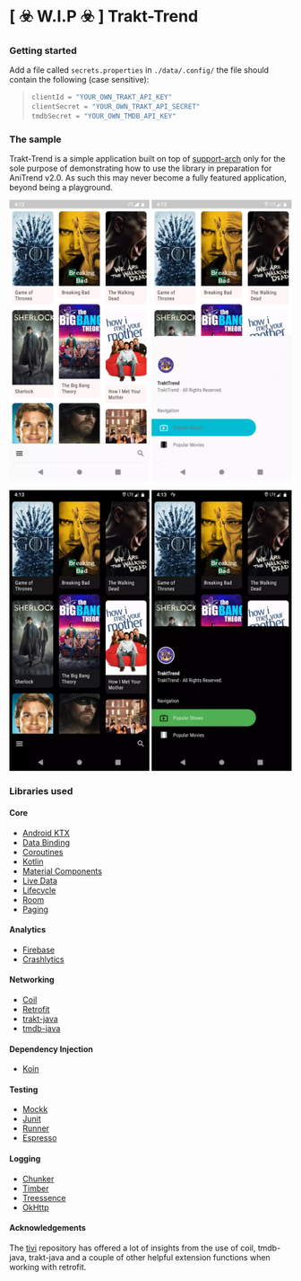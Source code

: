 # [ :biohazard: W.I.P :biohazard: ] Trakt-Trend

### Getting started

Add a file called `secrets.properties` in `./data/.config/` the file should contain the following (case sensitive):

> ```gradle
> clientId = "YOUR_OWN_TRAKT_API_KEY"
> clientSecret = "YOUR_OWN_TRAKT_API_SECRET"
> tmdbSecret = "YOUR_OWN_TMDB_API_KEY"
> ```

### The sample

Trakt-Trend is a simple application built on top of [support-arch](https://github.com/AniTrend/support-arch) only for the sole purpose
of demonstrating how to use the library in preparation for AniTrend v2.0. As such this may never become a fully featured application,
beyond being a playground.

<img src="./screenshots/Screenshot_1589033578.webp" width="250px" />&nbsp;<img src="./screenshots/Screenshot_1589033589.webp" width="250px" />

<img src="./screenshots/Screenshot_1589033594.webp" width="250px" />&nbsp;<img src="./screenshots/Screenshot_1589033600.webp" width="250px" />

### Libraries used

#### Core

- [Android KTX](https://developer.android.com/kotlin/ktx.html/)
- [Data Binding](https://developer.android.com/topic/libraries/data-binding/)
- [Coroutines](https://kotlinlang.org/docs/reference/coroutines-overview.html/)
- [Kotlin](https://kotlinlang.org/)
- [Material Components](https://material.io/develop/android/docs/getting-started/)
- [Live Data](https://developer.android.com/topic/libraries/architecture/livedata/)
- [Lifecycle](https://developer.android.com/topic/libraries/architecture/lifecycle/)
- [Room](https://developer.android.com/topic/libraries/architecture/room)
- [Paging](https://developer.android.com/topic/libraries/architecture/paging/)

#### Analytics

- [Firebase](https://firebase.google.com/)
- [Crashlytics](https://fabric.io/kits/android/crashlytics/)

#### Networking

- [Coil](https://coil-kt.github.io/coil/)
- [Retrofit](https://square.github.io/retrofit/)
- [trakt-java](https://github.com/JakeWharton/trakt-java)
- [tmdb-java](https://github.com/UweTrottmann/tmdb-java)


#### Dependency Injection

- [Koin](https://insert-koin.io/)

#### Testing

- [Mockk](https://mockk.io/)
- [Junit](https://developer.android.com/training/testing/junit-rules/)
- [Runner](https://developer.android.com/training/testing/junit-runner.html/)
- [Espresso](https://developer.android.com/training/testing/espresso/index.html/)

#### Logging

- [Chunker](https://github.com/ChuckerTeam/chucker)
- [Timber](https://github.com/JakeWharton/timber/)
- [Treessence](https://github.com/bastienpaulfr/Treessence)
- [OkHttp](https://square.github.io/okhttp/)

#### Acknowledgements

The [tivi](https://github.com/chrisbanes/tivi) repository has offered a lot of insights from the use
of coil, tmdb-java, trakt-java and a couple of other helpful extension functions when working with retrofit.
